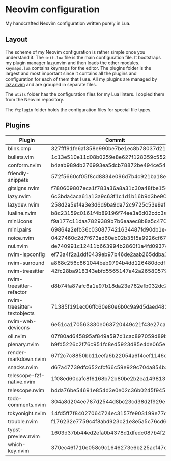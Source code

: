 # Neovim configuration

My handcrafted Neovim configuration written purely in Lua.

## Layout

The scheme of my Neovim configuration is rather simple once you understand it.
The `init.lua` file is the main configuration file. It bootstraps my plugin
manager lazy.nvim and then loads the other modules. `keymaps.lua` contains
keymaps for the editor. The plugins folder is the largest and most important
since it contains all the plugins and configuration for each of them that I use.
All my plugins are managed by [lazy.nvim](https://github.com/folke/lazy.nvim)
and are grouped in separate files.

The `utils` folder has the configuration files for my Lua linters. I copied them
from the Neovim repository.

The `ftplugin` folder holds the configuration files for special file types.

## Plugins

<!--plugin start-->

| Plugin                      | Commit                                   |
| --------------------------- | ---------------------------------------- |
| blink.cmp                   | 327fff91fe6af358e990be7be1ec8b78037d2138 |
| bullets.vim                 | 1c13e510e11d08b0259e8e627f128359c5521962 |
| conform.nvim                | b4aab989db276993ea5dcb78872be494ce546521 |
| friendly-snippets           | 572f5660cf05f8cd8834e096d7b4c921ba18e175 |
| gitsigns.nvim               | f780609807eca1f783a36a8a31c30a48fbe150c5 |
| lazy.nvim                   | 6c3bda4aca61a13a9c63f1c1d1b16b9d3be90d7a |
| lazydev.nvim                | 258d2a5ef4a3e3d6d9ba9da72c9725c53e9afcbd |
| lualine.nvim                | b8c23159c0161f4b89196f74ee3a6d02cdc3a955 |
| mini.icons                  | f9a177c11daa7829389b7b6eaaec8b8a5c47052d |
| mini.pairs                  | 69864a2efb36c030877421634487fd90db1e4298 |
| noice.nvim                  | 0427460c2d7f673ad60eb02b35f5e9926cf67c59 |
| nui.nvim                    | de740991c12411b663994b2860f1a4fd0937c130 |
| nvim-lspconfig              | ef73a4f2a1ddf0439eb97b46de2aab265ddba1cd |
| nvim-surround               | a868c256c861044beb9794b4dd126480dcdfbdad |
| nvim-treesitter             | 42fc28ba918343ebfd5565147a42a26580579482 |
| nvim-treesitter-refactor    | d8b74fa87afc6a1e97b18da23e762efb032dc270 |
| nvim-treesitter-textobjects | 71385f191ec06ffc60e80e6b0c9a9d5daed4824c |
| nvim-web-devicons           | 6e51ca170563330e063720449c21f43e27ca0bc1 |
| oil.nvim                    | 07f80ad645895af849a597d1cac897059d89b686 |
| plenary.nvim                | b9fd5226c2f76c951fc8ed5923d85e4de065e509 |
| render-markdown.nvim        | 67f2c7c8850bb11eefa6b22054a6f4cef1146de2 |
| snacks.nvim                 | d67a47739dfc652cfcf66c59e929c704a854b37a |
| telescope-fzf-native.nvim   | 1f08ed60cafc8f6168b72b80be2b2ea149813e55 |
| telescope.nvim              | b4da76be54691e854d3e0e02c36b0245f945c2c7 |
| todo-comments.nvim          | 304a8d204ee787d2544d8bc23cd38d2f929e7cc5 |
| tokyonight.nvim             | 14fd5ff7f84027064724ec3157fe903199e77ded |
| trouble.nvim                | f176232e7759c4f8abd923c21e3e5a5c76cd6837 |
| typst-preview.nvim          | 1603d37bb44ed2efa0b4378d1dfedc087b4f2141 |
| which-key.nvim              | 370ec46f710e058c9c1646273e6b225acf47cbed |

<!--plugin end-->
